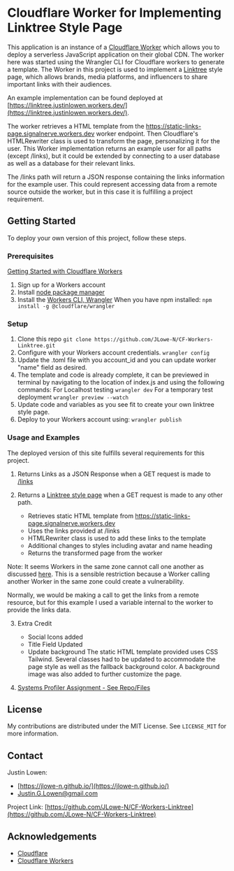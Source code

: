 # Cloudflare Worker for Implementing Linktree Style Page

This application is an instance of a [Cloudflare Worker](https://workers.cloudflare.com/)
which allows you to deploy a serverless JavaScript application on their global CDN.
The worker here was started using the Wrangler CLI for Cloudflare workers to generate
a template.  The Worker in this project is used to implement a [Linktree](https://linktr.ee/)
style page, which allows brands, media platforms, and influencers to share important links
with their audiences.

An example implementation can be found deployed at [https://linktree.justinlowen.workers.dev/](https://linktree.justinlowen.workers.dev/).

The worker retrieves a HTML template from the https://static-links-page.signalnerve.workers.dev worker endpoint.
Then Cloudflare's HTMLRewriter class is used to transform the page, personalizing it
for the user.  This Worker implementation returns an example user for all paths (except /links),
but it could be extended by connecting to a user database as well as a database for their relevant
links.

The /links path will return a JSON response containing the links information for
the example user.  This could represent accessing data from a remote source outside
the worker, but in this case it is fulfilling a project requirement.

##  Getting Started

To deploy your own version of this project, follow these steps.

### Prerequisites

[Getting Started with Cloudflare Workers](https://developers.cloudflare.com/workers/learning/getting-started)
1. Sign up for a Workers account
2. Install [node package manager](https://www.npmjs.com/get-npm)
3. Install the [Workers CLI, Wrangler](https://github.com/cloudflare/wrangler)
When you have npm installed:
```npm install -g @cloudflare/wrangler```


### Setup

1. Clone this repo
```git clone https://github.com/JLowe-N/CF-Workers-Linktree.git```
2. Configure with your Workers account credentials.
```wrangler config```
3. Update the .toml file with you account_id and you can update worker "name" field as desired.
4. The template and code is already complete, it can be previewed in terminal by
navigating to the location of index.js and using the following commands:
For Localhost testing
```wrangler dev```
For a temporary test deployment
```wrangler preview --watch```
5. Update code and variables as you see fit to create your own linktree style page.
6. Deploy to your Workers account using:
```wrangler publish```

### Usage and Examples

The deployed version of this site fulfills several requirements for this
project.

1. Returns Links as a JSON Response when a GET request is made to [/links](https://linktree.justinlowen.workers.dev/links)

2. Returns a [Linktree style page](https://linktree.justinlowen.workers.dev/justin) when a GET request is made to any other path.
    - Retrieves static HTML template from https://static-links-page.signalnerve.workers.dev
    - Uses the links provided at /links
    - HTMLRewriter class is used to add these links to the template
    - Additional changes to styles including avatar and name heading
    - Returns the transformed page from the worker

Note: It seems Workers in the same zone cannot call one another as discussed [here](https://community.cloudflare.com/t/issue-with-worker-to-worker-https-request/94472/6).
This is a sensible restriction because a Worker calling another Worker in the same zone could
create a vulnerability.

Normally, we would be making a call to get the links from a remote resource,
but for this example I used a variable internal to the worker to provide the links data.

3. Extra Credit
    - Social Icons added
    - Title Field Updated
    - Update background
The static HTML template provided uses CSS Tailwind.  Several classes had to be updated
to accommodate the page style as well as the fallback background color. A background
image was also added to further customize the page.

4. [Systems Profiler Assignment - See Repo/Files](https://github.com/JLowe-N/Systems-Profiler)

## License

My contributions are distributed under the MIT License. See `LICENSE_MIT` for more information.

## Contact
Justin Lowen: 
- [https://jlowe-n.github.io/](https://jlowe-n.github.io/)
- [Justin.G.Lowen@gmail.com](mailto:Justin.G.Lowen@gmail.com)

Project Link: [https://github.com/JLowe-N/CF-Workers-Linktree](https://github.com/JLowe-N/CF-Workers-Linktree)

## Acknowledgements
- [Cloudflare](https://www.cloudflare.com/)
- [Cloudflare Workers](https://workers.cloudflare.com/)
